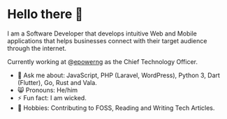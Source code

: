 # Hello there 👋

I am a Software Developer that develops intuitive Web and Mobile applications that helps businesses connect with their target audience through the internet.

Currently working at @[epowerng](https://github.com/epowerng) as the Chief Technology Officer.

- 💬 Ask me about: JavaScript, PHP (Laravel, WordPress), Python 3, Dart (Flutter), Go, Rust and Vala.
- 😸 Pronouns: He/him
- ⚡ Fun fact: I am wicked.
- 🎉 Hobbies: Contributing to FOSS, Reading and Writing Tech Articles.
